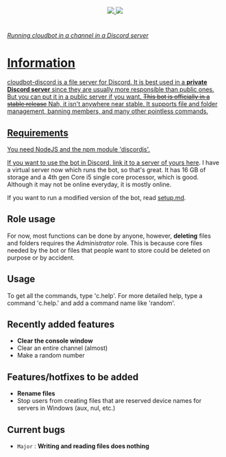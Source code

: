 <p align="center">
  <a href="https://google.com">
  <img src="http://shields.io/badge/Sources-ZIP-blue">
  <a href="https://wow.com">
  <img src="http://shields.io/badge/Sources-TARGZ-green">
</p>

#

###### Running cloudbot in a channel in a Discord server
# Information

cloudbot-discord is a file server for Discord. It is best used in a __private Discord server__ since they are usually more responsible than public ones. But you can put it in a public server if you want. ~~This bot is officially in a stable release~~ Nah, it isn't anywhere near stable. It supports file and folder management, banning members, and many other pointless commands.

## Requirements

You need NodeJS and the npm module 'discordjs'.

If you want to use the bot in Discord, link it to a server of yours [here](https://discord.com/api/oauth2/authorize?client_id=835841382882738216&scope=bot&permissions=68608). I have a virtual server now which runs the bot, so that's great. It has 16 GB of storage and a 4th gen Core i5 single core processor, which is good. Although it may not be online everyday, it is mostly online.

If you want to run a modified version of the bot, read [setup.md](https://github.com/themysticsavages/cloudbot-discord/blob/main/setup.md).

## Role usage

For now, most functions can be done by anyone, however, __deleting__ files and folders requires the *Administrator* role. This is because core files needed by the bot or files that people want to store could be deleted on purpose or by accident.

## Usage

To get all the commands, type 'c.help'. For more detailed help, type a command 'c.help.' and add a command name like 'random'.

## Recently added features

- __Clear the console window__
- Clear an entire channel (almost)
- Make a random number

## Features/hotfixes to be added

- __Rename files__
- Stop users from creating files that are reserved device names for servers in Windows (aux, nul, etc.)

## Current bugs

- ```Major``` : __Writing and reading files does nothing__
